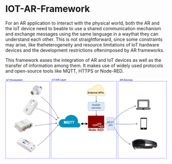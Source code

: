 # IOT-AR-Framework

For an AR application to interact with the physical world, both the AR and the IoT device need to beable to use a shared communication mechanism and exchange messages using the same language in a waythat they can understand each other. This is not straightforward, since some constraints may arise, like theheterogeneity and resource limitations of IoT hardware devices and the development restrictions oftenimposed by AR frameworks.

This framework eases the integration of AR and IoT devices as well as the transfer of information among them. It makes use of widely used protocols and open-source tools like MQTT, HTTPS or Node-RED.

![alt text](doc/RA-iot_framework.png)